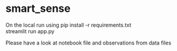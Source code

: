 # smart_sense

On the local run using
pip install -r requirements.txt  
streamlit run app.py  

Please have a look at notebook file and observations from data files

